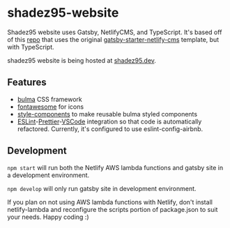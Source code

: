 # shadez95-website

Shadez95 website uses Gatsby, NetlifyCMS, and TypeScript. It's based off of this [repo](https://github.com/otanu/gatsby-starter-netlify-cms) that uses the original [gatsby-starter-netlify-cms](https://github.com/netlify-templates/gatsby-starter-netlify-cms) template, but with TypeScript.

shadez95 website is being hosted at [shadez95.dev](https://shadez95.dev).

## Features

- [bulma](https://bulma.io/) CSS framework
- [fontawesome](https://fontawesome.com) for icons
- [style-components](https://www.styled-components.com/) to make reusable bulma styled components
- [ESLint](https://eslint.org/)-[Prettier](https://prettier.io/)-[VSCode](https://code.visualstudio.com/) integration so that code is automatically refactored. Currently, it's configured to use eslint-config-airbnb.

## Development

`npm start` will run both the Netlify AWS lambda functions and gatsby site in a development environment.

`npm develop` will only run gatsby site in development environment.

If you plan on not using AWS lambda functions with Netlify, don't install netlify-lambda and reconfigure the scripts portion of package.json to suit your needs. Happy coding :)
